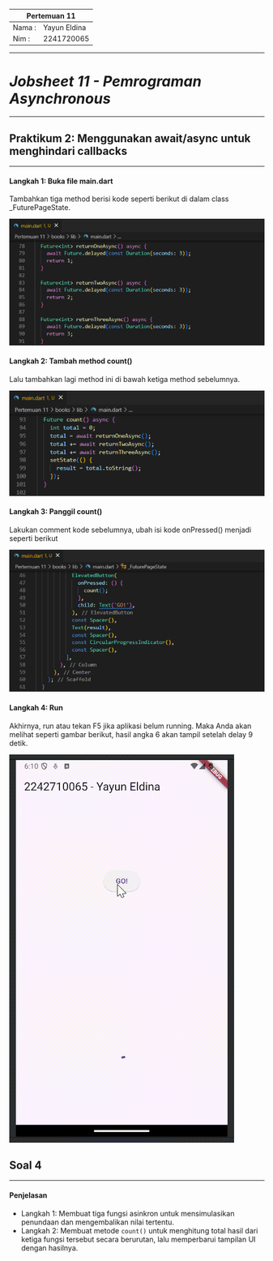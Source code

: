<table>
    <thead>
        <th style="text-align: center;" colspan="2">Pertemuan 11</th>
    </thead>
    <tbody>
        <tr>
            <td>Nama :</td>
            <td>Yayun Eldina</td>
        </tr>
        <tr>
            <td>Nim :</td>
            <td>2241720065</td>
        </tr>
    </tbody>
</table>

**********
# *Jobsheet 11 - Pemrograman Asynchronous*
***********

## **Praktikum 2: Menggunakan await/async untuk menghindari callbacks**

-----

#### **Langkah 1: Buka file main.dart**
Tambahkan tiga method berisi kode seperti berikut di dalam class _FuturePageState.

<img src="img/p2.1.png">

#### **Langkah 2: Tambah method count()**
Lalu tambahkan lagi method ini di bawah ketiga method sebelumnya.

<img src="img/p2.2.png">

#### **Langkah 3: Panggil count()**
Lakukan comment kode sebelumnya, ubah isi kode onPressed() menjadi seperti berikut

<img src="img/p2.3.png">

#### **Langkah 4: Run**
Akhirnya, run atau tekan F5 jika aplikasi belum running. Maka Anda akan melihat seperti gambar berikut, hasil angka 6 akan tampil setelah delay 9 detik.

<img src="img/p2.hasil.gif">


## **Soal 4**

-----

#### **Penjelasan**
- Langkah 1: Membuat tiga fungsi asinkron untuk mensimulasikan penundaan dan mengembalikan nilai tertentu.
- Langkah 2: Membuat metode `count()` untuk menghitung total hasil dari ketiga fungsi tersebut secara berurutan, lalu memperbarui tampilan UI dengan hasilnya.

